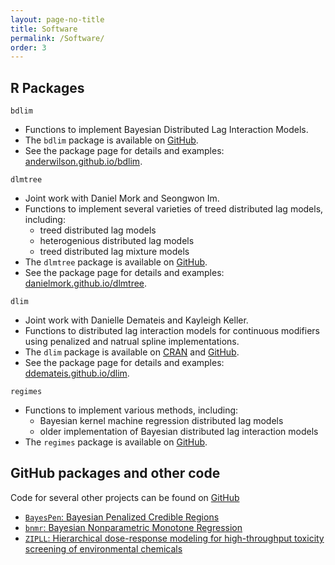 ```yaml
---
layout: page-no-title
title: Software
permalink: /Software/
order: 3
---
```


## R Packages


```bdlim```
- Functions to implement Bayesian Distributed Lag Interaction Models.
- The ```bdlim``` package is available on [GitHub](https://github.com/AnderWilson/bdlim).
- See the package page for details and examples: [anderwilson.github.io/bdlim](https://anderwilson.github.io/bdlim/).


```dlmtree```
- Joint work with Daniel Mork and Seongwon Im. 
- Functions to implement several varieties of treed distributed lag models, including:
    - treed distributed lag models
    - heterogenious distributed lag models
    - treed distributed lag mixture models
- The ```dlmtree``` package is available on [GitHub](https://github.com/danielmork/dlmtree).
- See the package page for details and examples: [danielmork.github.io/dlmtree](https://danielmork.github.io/dlmtree/).

```dlim```
- Joint work with Danielle Demateis and Kayleigh Keller. 
- Functions to distributed lag interaction models for continuous modifiers using penalized and natrual spline implementations. 
- The ```dlim``` package is available on [CRAN](https://cran.r-project.org/web/packages/dlim/index.html) and [GitHub](https://github.com/ddemateis/dlim).
- See the package page for details and examples: [ddemateis.github.io/dlim](https://ddemateis.github.io/dlim/).



```regimes```
- Functions to implement various methods, including:
    - Bayesian kernel machine regression distributed lag models
    - older implementation of Bayesian distributed lag interaction models
- The ```regimes``` package is available on [GitHub](https://github.com/anderwilson/regimes).



## GitHub packages and other code

Code for several other projects can be found on [GitHub](https://github.com/AnderWilson)

- [```BayesPen```: Bayesian Penalized Credible Regions](http://anderwilson.github.io/BayesPen/)
- [```bnmr```: Bayesian Nonparametric Monotone Regression](https://github.com/AnderWilson/bnmr)
- [```ZIPLL```: Hierarchical dose-response modeling for high-throughput toxicity screening of environmental chemicals](https://github.com/AnderWilson/zipll/)


